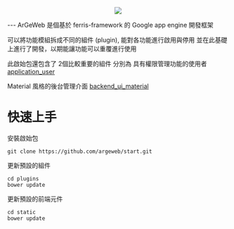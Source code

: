 <p align="center">
  <img src="https://lh3.googleusercontent.com/xDZSHCWwnhFV2CJerQaVhhXlo2voaTNhMb8EdWgt3PZOxTOeFn_gA7tRT6EtOxlF5jY6Dz_r9cYYYC83Lj7EButeS5kyyxgIemTo6dnp1-pTySSZ2kKsukfkpoq5Z33d_6J6m1Oohq6zj7OUEW-mOxKDlTdFXAMqvvag02RDXKuZoVUmfTCnYLNC0gaCuV4y0S_cjDQCnBfmXRfi7yz9t5vvxePwJVpYoz_Dh0m_j1vfqmIibbjB8-3CF799CSGYYE8HkVLynB7LTVRkShsq17Wu2tHUts9saKLX2s35zme-MSjKNWGdhddZ62syOtCjj92y7fYw2BECzZgogH4fG9srRtogM5N4woYYXDHJZnCUWoSBxCIHH751uoUeHdU2HmOSDFivBQWg0s9f5iqQ9ro3i2RL5ottvggyVwJVWcXSApiAEYAIwK_0Z1ud3vuyc2eRsfGGQ0r0mXUQFAIB5FtACTnvmpSSOaQ7LXtapSbqD2aSbdtMREjXQRmrQeZEAM5H7MJ4dP2uam4mcRP8kLk7KC_urVr_WwR-OVmUn8Ox1LTdUn_j_ViZbXZkoYgBW0ExVPNSinIXYQDBdOibKYy6PxKolRdNvb1ZyCKMBRgQaH4V=w600-h500-no">
</p>
---
ArGeWeb 是個基於 ferris-framework 的 Google app engine 開發框架

可以將功能模組拆成不同的組件 (plugin), 能對各功能進行啟用與停用
並在此基礎上進行了開發，以期能讓功能可以重覆進行使用

此啟始包還包含了 2個比較重要的組件
分別為
  具有權限管理功能的使用者
  [application_user](https://github.com/argeweb/plugin-application-user)
  
  Material 風格的後台管理介面
  [backend_ui_material](https://github.com/argeweb/plugin-backend-ui-material)


# 快速上手

安裝啟始包

    git clone https://github.com/argeweb/start.git
    
更新預設的組件

    cd plugins
    bower update
    
更新預設的前端元件

    cd static
    bower update
    
